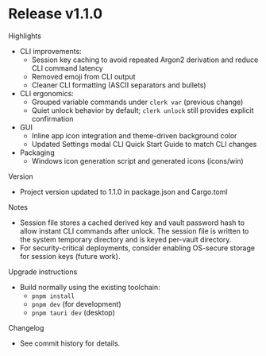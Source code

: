 # Release v1.1.0

Highlights
- CLI improvements:
  - Session key caching to avoid repeated Argon2 derivation and reduce CLI command latency
  - Removed emoji from CLI output
  - Cleaner CLI formatting (ASCII separators and bullets)
- CLI ergonomics:
  - Grouped variable commands under `clerk var` (previous change)
  - Quiet unlock behavior by default; `clerk unlock` still provides explicit confirmation
- GUI
  - Inline app icon integration and theme-driven background color
  - Updated Settings modal CLI Quick Start Guide to match CLI changes
- Packaging
  - Windows icon generation script and generated icons (icons/win)

Version
- Project version updated to 1.1.0 in package.json and Cargo.toml

Notes
- Session file stores a cached derived key and vault password hash to allow instant CLI commands after unlock. The session file is written to the system temporary directory and is keyed per-vault directory.
- For security-critical deployments, consider enabling OS-secure storage for session keys (future work).

Upgrade instructions
- Build normally using the existing toolchain:
  - `pnpm install`
  - `pnpm dev` (for development)
  - `pnpm tauri dev` (desktop)

Changelog
- See commit history for details.
